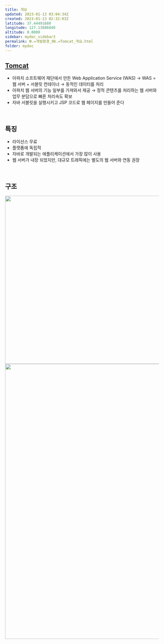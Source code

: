 ```yaml
---
title: 개요
updated: 2023-01-13 03:04:34Z
created: 2023-01-13 02:32:03Z
latitude: 37.44491680
longitude: 127.13886840
altitude: 0.0000
sidebar: mydoc_sidebar3
permalink: Ⅲ.=개발환경_06.=Tomcat_개요.html
folder: mydoc
---
```


## [Tomcat](https://tomcat.apache.org/)
- 아파치 소프트웨어 재단에서 만든 Web Application Service (WAS)
  → WAS = 웹 서버 + 서블릿 컨테이너
  → 동적인 데이터를 처리
- 아파치 웹 서버의 기능 일부를 가져와서 제공
  → 정적 콘텐츠를 처리하는 웹 서버와 업무 분담으로 빠른 처리속도 확보
- 자바 서블릿을 실행시키고 JSP 코드로 웹 페이지를 만들어 준다
<br>

## 특징
- 라이선스 무료
- 플랫폼에 독립적
- 자바로 개발되는 애플리케이션에서 가장 많이 사용
- 웹 서버가 내장 되었지만, 대규모 트래픽에는 별도의 웹 서버와 연동 권장

<br>

## 구조
<img src="../../resources/6083635940bbd9a4593cf5f50eca46a5.png" width="550" />

<img src="../../resources/7434250f25b965f4f8efaf81899d1889.png" width="900" />

